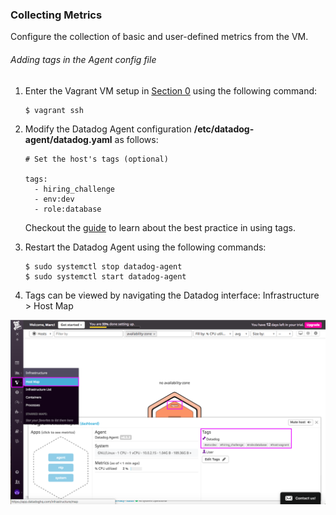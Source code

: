 ### Collecting Metrics

Configure the collection of basic and user-defined metrics from the VM.

###### Adding tags in the Agent config file

1. Enter the Vagrant VM setup in [Section 0](./0_setting_the_environment.md) using the following command:
    ```
    $ vagrant ssh
    ```
2. Modify the Datadog Agent configuration **/etc/datadog-agent/datadog.yaml** as follows:
    ```
    # Set the host's tags (optional)
    
    tags:
      - hiring_challenge 
      - env:dev
      - role:database
    ```
    Checkout the [guide](https://docs.datadoghq.com/tagging/) to learn about the best practice in using tags.

3. Restart the Datadog Agent using the following commands:
    ```
    $ sudo systemctl stop datadog-agent
    $ sudo systemctl start datadog-agent
    ```

4. Tags can be viewed by navigating the Datadog interface: Infrastructure > Host Map

![Alt text](../images/1_tags.png?raw=true "Viewing Tags")